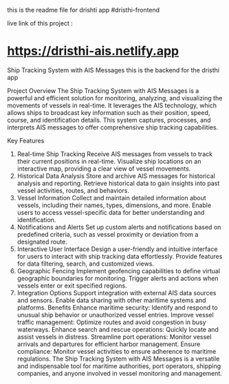 this is the readme file for drishti app 
#dristhi-frontend

live link of this project :  <h1>https://dristhi-ais.netlify.app</h1>
Ship Tracking System with AIS Messages
this is the backend for the dristhi app 

Project Overview
The Ship Tracking System with AIS Messages is a powerful and efficient solution for monitoring, analyzing, and visualizing the movements of vessels in real-time. It leverages the AIS technology, which allows ships to broadcast key information such as their position, speed, course, and identification details. This system captures, processes, and interprets AIS messages to offer comprehensive ship tracking capabilities.

Key Features
1. Real-time Ship Tracking
Receive AIS messages from vessels to track their current positions in real-time.
Visualize ship locations on an interactive map, providing a clear view of vessel movements.
2. Historical Data Analysis
Store and archive AIS messages for historical analysis and reporting.
Retrieve historical data to gain insights into past vessel activities, routes, and behaviors.
3. Vessel Information
Collect and maintain detailed information about vessels, including their names, types, dimensions, and more.
Enable users to access vessel-specific data for better understanding and identification.
4. Notifications and Alerts
Set up custom alerts and notifications based on predefined criteria, such as vessel proximity or deviation from a designated route.
5. Interactive User Interface
Design a user-friendly and intuitive interface for users to interact with ship tracking data effortlessly.
Provide features for data filtering, search, and customized views.
6. Geographic Fencing
Implement geofencing capabilities to define virtual geographic boundaries for monitoring.
Trigger alerts and actions when vessels enter or exit specified regions.
7. Integration Options
Support integration with external AIS data sources and sensors.
Enable data sharing with other maritime systems and platforms.
Benefits
Enhance maritime security: Identify and respond to unusual ship behavior or unauthorized vessel entries.
Improve vessel traffic management: Optimize routes and avoid congestion in busy waterways.
Enhance search and rescue operations: Quickly locate and assist vessels in distress.
Streamline port operations: Monitor vessel arrivals and departures for efficient harbor management.
Ensure compliance: Monitor vessel activities to ensure adherence to maritime regulations.
The Ship Tracking System with AIS Messages is a versatile and indispensable tool for maritime authorities, port operators, shipping companies, and anyone involved in vessel monitoring and management.


